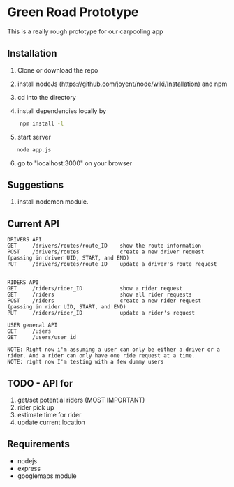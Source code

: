 Green Road Prototype
================
This is a really rough prototype for our carpooling app


Installation
------------
1.  Clone or download the repo

2.  install nodeJs (https://github.com/joyent/node/wiki/Installation) and npm

3.  cd into the directory

4.  install dependencies locally by 
```sh
    npm install -l
```

5. start server
 ```sh
    node app.js
```

6.  go to "localhost:3000" on your browser

Suggestions
------------
1.  install nodemon module.


Current API
------------
    DRIVERS API
    GET     /drivers/routes/route_ID    show the route information
    POST    /drivers/routes             create a new driver request (passing in driver UID, START, and END)
    PUT     /drivers/routes/route_ID    update a driver's route request


    RIDERS API
    GET     /riders/rider_ID            show a rider request
    GET     /riders                     show all rider requests
    POST    /riders                     create a new rider request (passing in rider UID, START, and END)
    PUT     /riders/rider_ID            update a rider's request

    USER general API
    GET     /users
    GET     /users/user_id

    NOTE: Right now i'm assuming a user can only be either a driver or a rider. And a rider can only have one ride request at a time.
    NOTE: right now I'm testing with a few dummy users

TODO - API for
------------
1.  get/set potential riders (MOST IMPORTANT)
2.  rider pick up 
3.  estimate time for rider
4.  update current location

Requirements
------------
*  nodejs
*  express
*  googlemaps module 